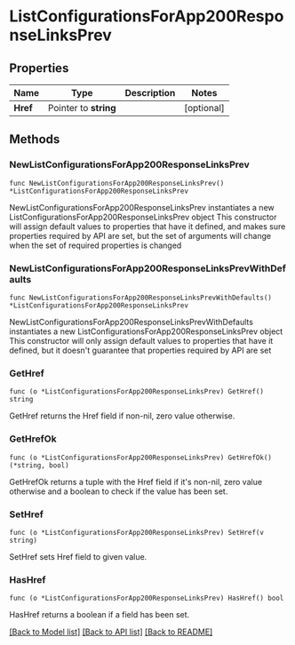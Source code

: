 # ListConfigurationsForApp200ResponseLinksPrev

## Properties

Name | Type | Description | Notes
------------ | ------------- | ------------- | -------------
**Href** | Pointer to **string** |  | [optional] 

## Methods

### NewListConfigurationsForApp200ResponseLinksPrev

`func NewListConfigurationsForApp200ResponseLinksPrev() *ListConfigurationsForApp200ResponseLinksPrev`

NewListConfigurationsForApp200ResponseLinksPrev instantiates a new ListConfigurationsForApp200ResponseLinksPrev object
This constructor will assign default values to properties that have it defined,
and makes sure properties required by API are set, but the set of arguments
will change when the set of required properties is changed

### NewListConfigurationsForApp200ResponseLinksPrevWithDefaults

`func NewListConfigurationsForApp200ResponseLinksPrevWithDefaults() *ListConfigurationsForApp200ResponseLinksPrev`

NewListConfigurationsForApp200ResponseLinksPrevWithDefaults instantiates a new ListConfigurationsForApp200ResponseLinksPrev object
This constructor will only assign default values to properties that have it defined,
but it doesn't guarantee that properties required by API are set

### GetHref

`func (o *ListConfigurationsForApp200ResponseLinksPrev) GetHref() string`

GetHref returns the Href field if non-nil, zero value otherwise.

### GetHrefOk

`func (o *ListConfigurationsForApp200ResponseLinksPrev) GetHrefOk() (*string, bool)`

GetHrefOk returns a tuple with the Href field if it's non-nil, zero value otherwise
and a boolean to check if the value has been set.

### SetHref

`func (o *ListConfigurationsForApp200ResponseLinksPrev) SetHref(v string)`

SetHref sets Href field to given value.

### HasHref

`func (o *ListConfigurationsForApp200ResponseLinksPrev) HasHref() bool`

HasHref returns a boolean if a field has been set.


[[Back to Model list]](../README.md#documentation-for-models) [[Back to API list]](../README.md#documentation-for-api-endpoints) [[Back to README]](../README.md)


